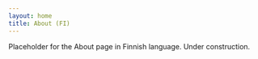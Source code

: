 ```yaml
---
layout: home
title: About (FI)
---
```

Placeholder for the About page in Finnish language. Under construction.

<script src="/assets/colorTitle.js"></script>

